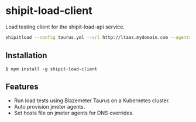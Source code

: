 # shipit-load-client
Load testing client for the shipit-load-api service.

```bash
shipitload --config taurus.yml --url http://ltaas.mydomain.com --agents 5 --hosts ./hosts
```

## Installation

```
$ npm install -g shipit-load-client
```

## Features

* Run load tests using Blazemeter Taurus on a Kubernetes cluster.
* Auto provision jmeter agents.
* Set hosts file on jmeter agents for DNS overrides.
